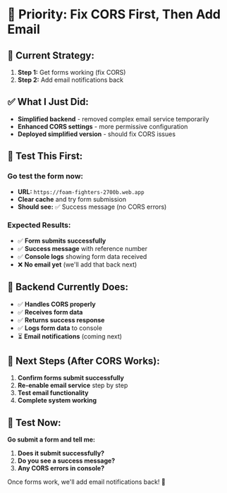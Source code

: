 # 🎯 **Priority: Fix CORS First, Then Add Email**

## 🔧 **Current Strategy:**

1. **Step 1:** Get forms working (fix CORS)
2. **Step 2:** Add email notifications back

## ✅ **What I Just Did:**

- **Simplified backend** - removed complex email service temporarily
- **Enhanced CORS settings** - more permissive configuration
- **Deployed simplified version** - should fix CORS issues

## 🧪 **Test This First:**

### **Go test the form now:**
- **URL:** `https://foam-fighters-2700b.web.app`
- **Clear cache** and try form submission
- **Should see:** ✅ Success message (no CORS errors)

### **Expected Results:**
- ✅ **Form submits successfully**
- ✅ **Success message** with reference number
- ✅ **Console logs** showing form data received
- ❌ **No email yet** (we'll add that back next)

## 📝 **Backend Currently Does:**
- ✅ **Handles CORS properly**
- ✅ **Receives form data**
- ✅ **Returns success response**
- ✅ **Logs form data** to console
- ⏳ **Email notifications** (coming next)

## 🎯 **Next Steps (After CORS Works):**

1. **Confirm forms submit successfully**
2. **Re-enable email service** step by step
3. **Test email functionality**
4. **Complete system working**

## 🚀 **Test Now:**

**Go submit a form and tell me:**
1. **Does it submit successfully?**
2. **Do you see a success message?**
3. **Any CORS errors in console?**

Once forms work, we'll add email notifications back! 🎉
